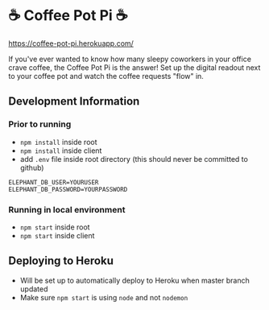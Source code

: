 # ☕ Coffee Pot Pi ☕
https://coffee-pot-pi.herokuapp.com/

If you've ever wanted to know how many sleepy coworkers in your office crave coffee, the Coffee Pot Pi is the answer! Set up the digital readout next to your coffee pot and watch the coffee requests "flow" in. 

## Development Information

### Prior to running

- `npm install` inside root
- `npm install` inside client  
- add `.env` file inside root directory (this should never be committed to github) 

```
ELEPHANT_DB_USER=YOURUSER
ELEPHANT_DB_PASSWORD=YOURPASSWORD
```

### Running in local environment

- `npm start` inside root
- `npm start` inside client 

## Deploying to Heroku

- Will be set up to automatically deploy to Heroku when master branch updated
- Make sure `npm start` is using `node` and not `nodemon`
